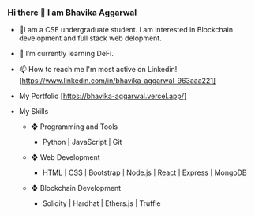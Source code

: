 ###                                                    Hi there 👋 I am Bhavika Aggarwal
- 🔭I am a CSE undergraduate student. I am interested in Blockchain development and full stack web delopment.

- 🌱 I’m currently learning DeFi.

- 📫 How to reach me I'm most active on Linkedin! [https://www.linkedin.com/in/bhavika-aggarwal-963aaa221]

- My Portfolio [https://bhavika-aggarwal.vercel.app/]

- My Skills

  - ❖ Programming and Tools
     - Python | JavaScript | Git

  - ❖ Web Development
     - HTML | CSS | Bootstrap | Node.js | React | Express | MongoDB

  - ❖ Blockchain Development
       - Solidity | Hardhat | Ethers.js | Truffle



<!--
**Bhavika-14
/Bhavika-14** is a ✨ _special_ ✨ repository because its `README.md` (this file) appears on your GitHub profile.

Here are some ideas to get you started:

- 🔭 I’m currently working on ...
- 🌱 I’m currently learning ...
- 👯 I’m looking to collaborate on ...
- 🤔 I’m looking for help with ...
- 💬 Ask me about ...
- 📫 How to reach me: ...
- 😄 Pronouns: ...
- ⚡ Fun fact: ...
-->
